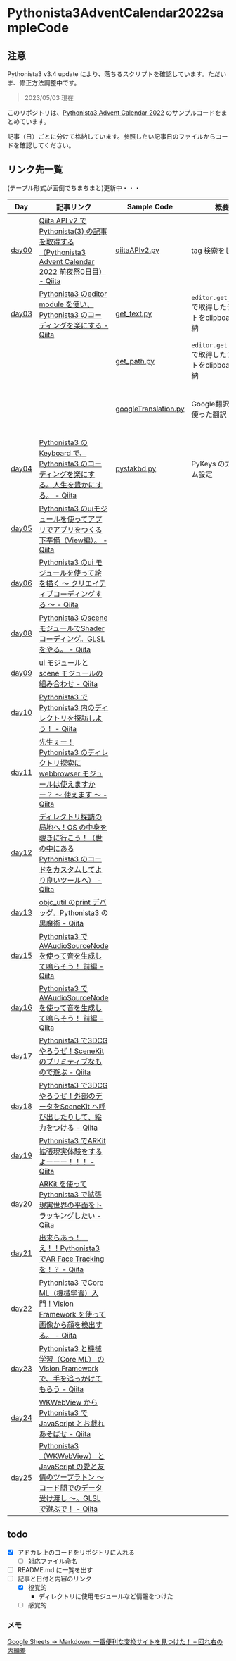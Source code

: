 # Pythonista3AdventCalendar2022sampleCode


## 注意

Pythonista3 v3.4 update により、落ちるスクリプトを確認しています。ただいま、修正方法調整中です。

> 2023/05/03 現在


このリポジトリは、[Pythonista3 Advent Calendar 2022](https://qiita.com/advent-calendar/2022/pythonista3) のサンプルコードをまとめています。

記事（日）ごとに分けて格納しています。参照したい記事日のファイルからコードを確認してください。

## リンク先一覧

(テーブル形式が面倒でちまちまと)更新中・・・

|Day|記事リンク|Sample Code|概要|対応リンク|
|---|---|---|---|---|
|[day00](./day00_requests)|[Qiita API v2 でPythonista(3) の記事を取得する（Pythonista3 Advent Calendar 2022 前夜祭0日目） - Qiita](https://qiita.com/pome-ta/items/74afb37769173dab8c6c)|[qiitaAPIv2.py](./day00_requests/qiitaAPIv2.py)|tag 検索をし取得|[Qiita API v2 から、Pythonista3 タグ記事を集める](https://qiita.com/pome-ta/items/74afb37769173dab8c6c#qiita-api-v2-%E3%81%8B%E3%82%89pythonista3-%E3%82%BF%E3%82%B0%E8%A8%98%E4%BA%8B%E3%82%92%E9%9B%86%E3%82%81%E3%82%8B)|
|[day03](./day03_editor_clipboard/)|[Pythonista3 のeditor module を使い、Pythonista3 のコーディングを楽にする - Qiita](https://qiita.com/pome-ta/items/c3902a0f6a0de691df8d)|[get_text.py](./day03_editor_clipboard/get_text.py)|`editor.get_text()` で取得したテキストをclipboard へ格納|[編集中のコードテキストを全コピーする](https://qiita.com/pome-ta/items/c3902a0f6a0de691df8d#%E7%B7%A8%E9%9B%86%E4%B8%AD%E3%81%AE%E3%82%B3%E3%83%BC%E3%83%89%E3%83%86%E3%82%AD%E3%82%B9%E3%83%88%E3%82%92%E5%85%A8%E3%82%B3%E3%83%94%E3%83%BC%E3%81%99%E3%82%8B)|
|||[get_path.py](./day03_editor_clipboard/get_path.py)|`editor.get_path()` で取得したテキストをclipboard へ格納|[編集中のファイルパスを取得する](https://qiita.com/pome-ta/items/c3902a0f6a0de691df8d#%E7%B7%A8%E9%9B%86%E4%B8%AD%E3%81%AE%E3%83%95%E3%82%A1%E3%82%A4%E3%83%AB%E3%83%91%E3%82%B9%E3%82%92%E5%8F%96%E5%BE%97%E3%81%99%E3%82%8B)|
|||[googleTranslation.py](./day03_editor_clipboard/googleTranslation.py)|Google翻訳API を使った翻訳|[Pythonista3 内だけで、英語を日本語に機械翻訳](https://qiita.com/pome-ta/items/c3902a0f6a0de691df8d#pythonista3-%E5%86%85%E3%81%A0%E3%81%91%E3%81%A7%E8%8B%B1%E8%AA%9E%E3%82%92%E6%97%A5%E6%9C%AC%E8%AA%9E%E3%81%AB%E6%A9%9F%E6%A2%B0%E7%BF%BB%E8%A8%B3)|
|[day04](./day04_editor_keyboard/)|[Pythonista3 のKeyboard で、Pythonista3 のコーディングを楽にする。人生を豊かにする。 - Qiita](https://qiita.com/pome-ta/items/5483d021fdfa44ea43e0)|[pystakbd.py](./day04_editor_keyboard/pystakbd.py)|PyKeys のカスタム設定|[PyKeys でカスタムして、人生豊かに](https://qiita.com/pome-ta/items/5483d021fdfa44ea43e0#%E3%82%B3%E3%83%BC%E3%83%89%E5%85%A8%E8%B2%8C)|
|[day05](./day05_ui/)|[Pythonista3 のuiモジュールを使ってアプリでアプリをつくる下準備（View編）。 - Qiita](https://qiita.com/pome-ta/items/2f02d94eea73974aae88)|
|[day06](./day06_ui/)|[Pythonista3 のui モジュールを使って絵を描く 〜 クリエイティブコーディングする 〜 - Qiita](https://qiita.com/pome-ta/items/8e565dc6bdc283b4b80e)|
|[day08](./day08_scene/)|[Pythonista3 のscene モジュールでShader コーディング。GLSL をやる。 - Qiita](https://qiita.com/pome-ta/items/57edede9a7e3ce73cdc7)
|[day09](./day09_ui_scene/)|[ui モジュールとscene モジュールの組み合わせ - Qiita](https://qiita.com/pome-ta/items/0e2d3bd3e22fe922f2c0)|
|[day10](./day10_pathlib/)|[Pythonista3 でPythonista3 内のディレクトリを探訪しよう！ - Qiita](https://qiita.com/pome-ta/items/d7ce9fe64e1ba774fae4)|
|[day11](./day11_webbrowser_pathlib/)|[先生ぇー！Pythonista3 のディレクトリ探索にwebbrowser モジュールは使えますかー？ 〜 使えます 〜 - Qiita](https://qiita.com/pome-ta/items/3315732c8db62a55b86b)|
|[day12](./day12_ui_pathlib/)|[ディレクトリ探訪の局地へ！OS の中身を覗きに行こう！（世の中にあるPythonista3 のコードをカスタムしてより良いツールへ） - Qiita](https://qiita.com/pome-ta/items/e6f32e0a24d93618f5a9)|
|[day13](./day13_pprint/)|[objc_util のprint デバッグ。Pythonista3 の黒魔術 - Qiita](https://qiita.com/pome-ta/items/fd66f3c1c7ee6a34282e)|
|[day15](./day15_objc_util_AVAudioEngine/)|[Pythonista3 でAVAudioSourceNode を使って音を生成して鳴らそう！ 前編 - Qiita](https://qiita.com/pome-ta/items/92a41e15b8eec5b51fb3)|
|[day16](./day16_objc_util_AVAudioEngine/)|[Pythonista3 でAVAudioSourceNode を使って音を生成して鳴らそう！ 前編 - Qiita](https://qiita.com/pome-ta/items/92a41e15b8eec5b51fb3)|
|[day17](./day17_objc_util_SceneKit/)|[Pythonista3 で3DCG やろうぜ！SceneKit のプリミティブなもので遊ぶ - Qiita](https://qiita.com/pome-ta/items/551bf5fb2448ddcacae0)|
|[day18](./day18_objc_util_SceneKit_nsurl/)|[Pythonista3 で3DCG やろうぜ！外部のデータをSceneKit へ呼び出したりして、絵力をつける - Qiita](https://qiita.com/pome-ta/items/843ecbff44d4bdc07fd0)|
|[day19](./day19_objc_util_ARKit/)|[Pythonista3 でARKit 拡張現実体験をするよーーー！！！ - Qiita](https://qiita.com/pome-ta/items/29785f0edbe582210d2f)|
|[day20](./day20_objc_util_ARKit_ARWorldTrackingConfiguration/)|[ARKit を使ってPythonista3 で拡張現実世界の平面をトラッキングしたい - Qiita](https://qiita.com/pome-ta/items/a3fdb6613ccdb3701924)|
|[day21](./day21_objc_util_ARKit_ARFaceTrackingConfiguration/)|[出来らあっ！　え！！Pythonista3 でAR Face Trackingを！？ - Qiita](https://qiita.com/pome-ta/items/0aa69205fb3826d9951d)|
|[day22](./day22_objc_util_Vision_VNDetectFaceRectanglesRequest/)|[Pythonista3 でCore ML（機械学習）入門！Vision Framework を使って画像から顔を検出する。 - Qiita](https://qiita.com/pome-ta/items/84729804cce04f870fd6)|
|[day23](./day23_objc_util_Vision_VNDetectHumanHandPoseRequest/)|[Pythonista3 と機械学習（Core ML） のVision Framework で、手を追っかけてもらう - Qiita](https://qiita.com/pome-ta/items/bcac9d3209caa60f70b6)|
|[day24](./day24_objc_util_WKWebView/)|[WKWebView からPythonista3 でJavaScript とお戯れあそばせ - Qiita](https://qiita.com/pome-ta/items/52053dd6c9e39da6a29a)|
|[day25](./day25_objc_util_WKWebView_WebGL/)|[Pythonista3（WKWebView） とJavaScript の愛と友情のツープラトン 〜 コード間でのデータ受け渡し 〜。GLSL で遊ぶで！ - Qiita](https://qiita.com/pome-ta/items/d0a21d40731644c696fd)|

## todo

- [x] アドカレ上のコードをリポジトリに入れる
  - [ ] 対応ファイル命名
- [ ] README.md に一覧を出す
- [ ] 記事と日付と内容のリンク
  - [x] 視覚的
    - ディレクトリに使用モジュールなど情報をつけた
  - [ ] 感覚的

### メモ

[Google Sheets -> Markdown: 一番便利な変換サイトを見つけた！ – 回れ右の内輪差](https://lookbackmargin.blog/2021/08/26/google-sheets-markdown/)
